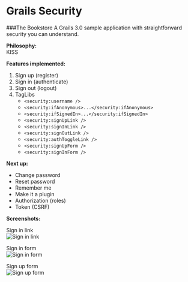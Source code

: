 <!-- Grails Security Plugin ~ MIT License ~ Copyright (c) 2015 by individual contributors -->

# Grails Security

###The Bookstore
A Grails 3.0 sample application with straightforward security you can understand.

**Philosophy:**<br>
KISS

**Features implemented:**

1. Sign up (register)
1. Sign in (authenticate)
1. Sign out (logout)
1. TagLibs
   * `<security:username />`
   * `<security:ifAnonymous>...</security:ifAnonymous>`
   * `<security:ifSignedIn>...</security:ifSignedIn>`
   * `<security:signUpLink />`
   * `<security:signInLink />`
   * `<security:signOutLink />`
   * `<security:authToggleLink />`
   * `<security:signUpForm />`
   * `<security:signInForm />`

**Next up:**

* Change password
* Reset password
* Remember me
* Make it a plugin
* Authorization (roles)
* Token (CSRF)

**Screenshots:**

Sign in link<br>
![Sign in link](http://centerkey.org/screenshots/grails-security-plugin-sign-in-link.png)

Sign in form<br>
![Sign in form](http://centerkey.org/screenshots/grails-security-plugin-sign-in-form.png)<br>

Sign up form<br>
![Sign up form](http://centerkey.org/screenshots/grails-security-plugin-sign-up-form.png)<br>
